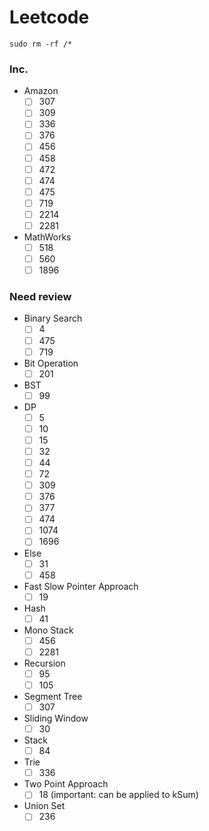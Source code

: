 # Leetcode
```
sudo rm -rf /*
```
### Inc.
- Amazon
    - [ ] 307
    - [ ] 309
    - [ ] 336
    - [ ] 376
    - [ ] 456
    - [ ] 458
    - [ ] 472
    - [ ] 474
    - [ ] 475
    - [ ] 719
    - [ ] 2214
    - [ ] 2281
- MathWorks
    - [ ] 518
    - [ ] 560
    - [ ] 1896
### Need review
- Binary Search
    - [ ] 4
    - [ ] 475
    - [ ] 719
- Bit Operation
    - [ ] 201
- BST
    - [ ] 99
- DP
    - [ ] 5
    - [ ] 10
    - [ ] 15
    - [ ] 32
    - [ ] 44
    - [ ] 72
    - [ ] 309
    - [ ] 376
    - [ ] 377
    - [ ] 474
    - [ ] 1074
    - [ ] 1696
- Else
    - [ ] 31
    - [ ] 458
- Fast Slow Pointer Approach
    - [ ] 19
- Hash
    - [ ] 41
- Mono Stack
    - [ ] 456
    - [ ] 2281
- Recursion
    - [ ] 95
    - [ ] 105
- Segment Tree
    - [ ] 307
- Sliding Window
    - [ ] 30
- Stack
    - [ ] 84
- Trie
    - [ ] 336
- Two Point Approach
    - [ ] 18 (important: can be applied to kSum)
- Union Set
    - [ ] 236
